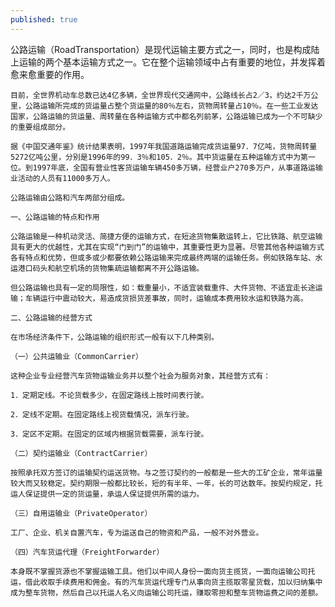 ```yaml
---
published: true
---
```


 公路运输（RoadTransportation）是现代运输主要方式之一，同时，也是构成陆上运输的两个基本运输方式之一。它在整个运输领域中占有重要的地位，并发挥着愈来愈重要的作用。

    目前，全世界机动车总数已达4亿多辆，全世界现代交通网中，公路线长占2／3，约达2千万公里，公路运输所完成的货运量占整个货运量的80％左右，货物周转量占10％。在一些工业发达国家，公路运输的货运量、周转量在各种运输方式中都名列前茅，公路运输已成为一个不可缺少的重要组成部分。

    据《中国交通年鉴》统计结果表明，1997年我国道路运输完成货运量97．7亿吨，货物周转量5272亿吨公里，分别是1996年的99．3％和105．2％。其中货运量在五种运输方式中为第一位。到1997年底，全国有营业性客货运输车辆450多万辆，经营业户270多万户，从事道路运输业活动的人员有11000多万人。

    公路运输由公路和汽车两部分组成。

    一、公路运输的特点和作用

    公路运输是一种机动灵活、简捷方便的运输方式，在短途货物集散运转上，它比铁路、航空运输具有更大的优越性，尤其在实现“门到门”的运输中，其重要性更为显著。尽管其他各种运输方式各有特点和优势，但或多或少都要依赖公路运输来完成最终两端的运输任务。例如铁路车站、水运港口码头和航空机场的货物集疏运输都离不开公路运输。

    但公路运输也具有一定的局限性，如：载重量小，不适宜装载重件、大件货物、不适宜走长途运输；车辆运行中震动较大，易造成货损货差事故，同时，运输成本费用较水运和铁路为高。

    二、公路运输的经营方式

    在市场经济条件下，公路运输的组织形式一般有以下几种类别。

    （一）公共运输业（CommonCarrier）

    这种企业专业经营汽车货物运输业务并以整个社会为服务对象，其经营方式有：

    1．定期定线。不论货载多少，在固定路线上按时间表行驶。

    2．定线不定期。在固定路线上视货载情况，派车行驶。

    3．定区不定期。在固定的区域内根据货载需要，派车行驶。

    （二）契约运输业（ContractCarrier）

    按照承托双方签订的运输契约运送货物。与之签订契约的一般都是一些大的工矿企业，常年运量较大而又较稳定。契约期限一般都比较长，短的有半年、一年，长的可达数年。按契约规定，托运人保证提供一定的货运量，承运人保证提供所需的运力。

    （三）自用运输业（PrivateOperator）

    工厂、企业、机关自置汽车，专为运送自己的物资和产品，一般不对外营业。

    （四）汽车货运代理（FreightForwarder）

    本身既不掌握货源也不掌握运输工具。他们以中间人身份一面向货主揽货，一面向运输公司托运，借此收取手续费用和佣金。有的汽车货运代理专门从事向货主揽取零星货载，加以归纳集中成为整车货物，然后自己以托运人名义向运输公司托运，赚取零担和整车货物运费之间的差额。